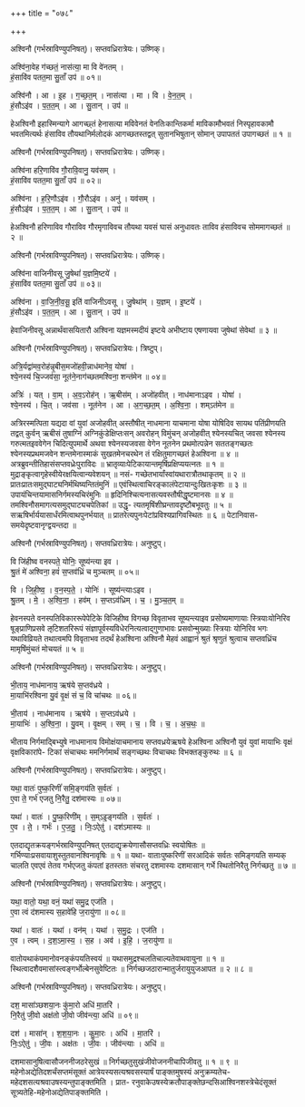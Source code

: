 +++
title = "०७८"

+++


अश्विनौ (गर्भस्राविण्युपनिषत्)। सप्तवध्रिरात्रेयः। उष्णिक्।

अश्वि॑ना॒वेह ग॑च्छतं॒ नास॑त्या॒ मा वि वे॑नतम् ।  
हं॒सावि॑व पतत॒मा सु॒ताँ उप॑ ॥ ०१॥

अश्वि॑नौ । आ । इ॒ह । ग॒च्छ॒त॒म् । नास॑त्या । मा । वि । वे॒न॒त॒म् ।  
हं॒सौऽइ॑व । प॒त॒त॒म् । आ । सु॒तान् । उप॑ ॥

हेअश्विनौ इहास्मिन्यागे आगच्छ्तं हेनासत्या मविवेनतं वेनतिःकान्तिकर्मा माविकामौभवतं निस्पृहावकामौ भवतमित्यर्थः हंसाविव तौयथानिर्मलोदकं आगच्छतस्तद्वत् सुतानभिषुतान् सोमान् उपापततं उपागच्छतं ॥ १ ॥

अश्विनौ (गर्भस्राविण्युपनिषत्)। सप्तवध्रिरात्रेयः। उष्णिक्।

अश्वि॑ना हरि॒णावि॑व गौ॒रावि॒वानु॒ यव॑सम् ।  
हं॒सावि॑व पतत॒मा सु॒ताँ उप॑ ॥ ०२॥

अश्वि॑ना । ह॒रि॒णौऽइ॑व । गौ॒रौऽइ॑व । अनु॑ । यव॑सम् ।  
हं॒सौऽइ॑व । प॒त॒त॒म् । आ । सु॒तान् । उप॑ ॥

हेअश्विनौ हरिणाविव गौराविव गौरमृगाविवच तौयथा यवसं घासं अनुधावतः ताविव हंसाविवच सोममागच्छतं ॥ २ ॥

अश्विनौ (गर्भस्राविण्युपनिषत्)। सप्तवध्रिरात्रेयः। उष्णिक्।

अश्वि॑ना वाजिनीवसू जु॒षेथां॑ य॒ज्ञमि॒ष्टये॑ ।  
हं॒सावि॑व पतत॒मा सु॒ताँ उप॑ ॥ ०३॥

अश्वि॑ना । वा॒जि॒नी॒व॒सू॒ इति॑ वाजिनीऽवसू । जु॒षेथा॑म् । य॒ज्ञम् । इ॒ष्टये॑ ।  
हं॒सौऽइ॑व । प॒त॒त॒म् । आ । सु॒तान् । उप॑ ॥

हेवाजिनीवसू अन्नार्थंवासयितारौ अश्विना यज्ञमस्मदीयं इष्टये अभीष्टाय एषणायवा जुषेथां सेवेथां ॥ ३ ॥

अश्विनौ (गर्भस्राविण्युपनिषत्)। सप्तवध्रिरात्रेयः। त्रिष्टुप्।

अत्रि॒र्यद्वा॑मव॒रोह॑न्नृ॒बीस॒मजो॑हवी॒न्नाध॑मानेव॒ योषा॑ ।  
श्ये॒नस्य॑ चि॒ज्जव॑सा॒ नूत॑ने॒नाग॑च्छतमश्विना॒ शन्त॑मेन ॥ ०४॥

अत्रिः॑ । यत् । वा॒म् । अ॒व॒ऽरोह॑न् । ऋ॒बीस॑म् । अजो॑हवीत् । नाध॑मानाऽइव । योषा॑ ।  
श्ये॒नस्य॑ । चि॒त् । जव॑सा । नूत॑नेन । आ । अ॒ग॒च्छ॒त॒म् । अ॒श्वि॒ना॒ । शम्ऽत॑मेन ॥

अत्रिरस्मत्पिता यद्यदा वां युवां अजोहवीत् अस्तौषीत् नाधमाना याचमाना योषा योषिदिव सायथ पतिंप्रीणयति तद्वत् कुर्वन् ऋबीसं तुषाग्निं अग्निकुंडेक्षिप्तःसन् अवरोहन् विमुंचन् अजोहवीत् श्येनस्यचित् जवसा श्येनस्य गरुत्मतइववेगेन चिदित्युपमार्थे अथवा श्येनस्यजवसा वेगेन नूतनेन प्रथमोत्पन्नेन सततङ्गच्छतः श्येनस्यप्रथमजवेन शन्तमेनास्माकं सुखतमेनचरथेन तं रक्षितुमागच्छतं हेअश्विना ॥ ४ ॥ अत्रब्रुवन्तीतिहासंसप्तवध्रेःपुराविदः ॥ भ्रातृव्याःपेटिकायान्तमृषिंप्रक्षिप्ययत्नतः ॥ १ ॥ मुद्राङ्कृत्वागृहेस्वीयेरक्षयित्वान्यवेशयन् ॥ नसं- गच्छेतभार्यांस्वांयथारात्रौतथाकृतम् ॥ २ ॥ प्रातःप्रातःसमुद्घाट्यनिर्मथिष्यन्तितंमुनिं ॥ एवंस्थित्वाचिरङ्कालंपेटायान्दुःखितःकृशः ॥ ३ ॥ उपायंचिन्तयामासनिर्गमस्यचिरंमुनिः ॥ हृदिनिश्चित्यनासत्यवस्तौषीद्धृष्टमानसः ॥ ४ ॥ तमश्विनौसमागत्यसमुद्घाट्यचपेतिकां ॥ उद्धृ- त्यतमृषिंशीघ्रन्तावदृष्टौबभूवतुः ॥ ५ ॥ सऋषिर्भार्ययासार्धंरमित्वाथपुनर्भयात् ॥ प्रातरेत्यपुनःपेटांप्रविश्यप्रागिवस्थितः ॥ ६ ॥ पेटानिवास- समयेदृष्टवानृग्द्वयन्तदा ॥

अश्विनौ (गर्भस्राविण्युपनिषत्)। सप्तवध्रिरात्रेयः। अनुष्टुप्।

वि जि॑हीष्व वनस्पते॒ योनिः॒ सूष्य॑न्त्या इव ।  
श्रु॒तं मे॑ अश्विना॒ हवं॑ स॒प्तव॑ध्रिं च मुञ्चतम् ॥ ०५॥

वि । जि॒ही॒ष्व॒ । व॒न॒स्प॒ते॒ । योनिः॑ । सूष्य॑न्त्याःऽइव ।  
श्रु॒तम् । मे॒ । अ॒श्वि॒ना॒ । हव॑म् । स॒प्तऽव॑ध्रिम् । च॒ । मु॒ञ्च॒त॒म् ॥

हेवनस्पते वनस्पतिविकाररूपेपेटिके विजिहीष्व विगच्छ विवृताभव सूष्यन्त्याइव प्रसोष्यमाणायाः स्त्रियाःयोनिरिव षूङ्प्राणिप्रसवे ऌटिशतरिरूपं संज्ञापूर्वस्यविधेरनित्यत्वाद्गुणाभावः प्रसवोन्मुख्याः स्त्रियाः योनिरिव भगः यथाविव्रियते तथात्वमपि विवृताभव तदर्थं हेअश्विना अश्विनौ मेहवं आह्वानं श्रुतं श्रृणुतं श्रुत्वाच सप्तवध्रिंच मामृषिंमुंचतं मोचयतं ॥ ५ ॥

अश्विनौ (गर्भस्राविण्युपनिषत्)। सप्तवध्रिरात्रेयः। अनुष्टुप्।

भी॒ताय॒ नाध॑मानाय॒ ऋष॑ये स॒प्तव॑ध्रये ।  
मा॒याभि॑रश्विना यु॒वं वृ॒क्षं सं च॒ वि चा॑चथः ॥ ०६॥

भी॒ताय॑ । नाध॑मानाय । ऋष॑ये । स॒प्तऽव॑ध्रये ।  
मा॒याभिः॑ । अ॒श्वि॒ना॒ । यु॒वम् । वृ॒क्षम् । सम् । च॒ । वि । च॒ । अ॒च॒थः॒ ॥

भीताय निर्गमाद्बिभ्युषे नाधमानाय विमोक्षंयाचमानाय सप्तवध्रयेऋषये हेअश्विना अश्विनौ युवं युवां मायाभिः वृक्षं वृक्षविकारांपे- टिकां संचाचथः ममनिर्गमार्थं सङ्गच्छथः विचाचथः विभक्तङ्कुरुथः ॥ ६ ॥

अश्विनौ (गर्भस्राविण्युपनिषत्)। सप्तवध्रिरात्रेयः। अनुष्टुप्।

यथा॒ वातः॑ पुष्क॒रिणीं॑ समि॒ङ्गय॑ति स॒र्वतः॑ ।  
ए॒वा ते॒ गर्भ॑ एजतु नि॒रैतु॒ दश॑मास्यः ॥ ०७॥

यथा॑ । वातः॑ । पु॒ष्क॒रिणी॑म् । स॒म्ऽइ॒ङ्गय॑ति । स॒र्वतः॑ ।  
ए॒व । ते॒ । गर्भः॑ । ए॒ज॒तु॒ । निः॒ऽऐतु॑ । दश॑ऽमास्यः ॥

एतदाद्यृतक्रयङ्गर्भस्राविण्युपनिषत् एतदाद्यृक्रयेणासौसप्तवध्रिः स्वयोषितः ॥ गर्भिण्याःप्रसवायाशुस्तुतवानश्विनावृषिः ॥ १ ॥ यथा- वाताःपुष्करिणीं सरआदिकं सर्वतः समिङ्गयति सम्यक् चालति एवएवं तेतव गर्भएजतु कंपतां इतस्ततः संचरतु दशमास्यः दशमासान् गर्भे स्थितोनिरैतु निर्गच्छतु ॥ ७ ॥

अश्विनौ (गर्भस्राविण्युपनिषत्)। सप्तवध्रिरात्रेयः। अनुष्टुप्।

यथा॒ वातो॒ यथा॒ वनं॒ यथा॑ समु॒द्र एज॑ति ।  
ए॒वा त्वं द॑शमास्य स॒हावे॑हि ज॒रायु॑णा ॥ ०८॥

यथा॑ । वातः॑ । यथा॑ । वन॑म् । यथा॑ । स॒मु॒द्रः । एज॑ति ।  
ए॒व । त्वम् । द॒श॒ऽमा॒स्य॒ । स॒ह । अव॑ । इ॒हि॒ । ज॒रायु॑णा ॥

वातोयथाकंपमानोवनङ्कंपयतिस्वयं ॥ यथासमुद्रश्चलतिचाल्यतेवाथवायुना ॥ १ ॥ स्थित्वादशैवमासांस्त्वङ्गर्भोल्बेनसुवेष्टितः ॥ निर्गच्छजठारान्मातुर्जरायुयुजआपत ॥ २ ॥ ८ ॥

अश्विनौ (गर्भस्राविण्युपनिषत्)। सप्तवध्रिरात्रेयः। अनुष्टुप्।

दश॒ मासा॑ञ्छशया॒नः कु॑मा॒रो अधि॑ मा॒तरि॑ ।  
नि॒रैतु॑ जी॒वो अक्ष॑तो जी॒वो जीव॑न्त्या॒ अधि॑ ॥ ०९॥

दश॑ । मासा॑न् । श॒श॒या॒नः । कु॒मा॒रः । अधि॑ । मा॒तरि॑ ।  
निः॒ऽऐतु॑ । जी॒वः । अक्ष॑तः । जी॒वः । जीव॑न्त्याः । अधि॑ ॥

दशमासानुषित्वासौजननीजठरेसुखं ॥ निर्गच्छतुसुखंजीवोजननीचापिजीवतु ॥ १ ॥ ९ ॥महेनोअद्येतिदशर्चंसप्तमंसूक्तं आत्रेयस्यसत्यश्रवसस्यार्षं पाङ्क्तमुषस्यं अनुक्रम्यतेच-महेदशसत्यश्रवाउषस्यन्तुपाङ्क्तमिति । प्रात- रनुवाकेउषस्येक्रतौपाङ्क्तेछन्दसिआश्विनशस्त्रेचेदंसूक्तं सूत्र्यतेहि-महेनोअद्येतिपाङ्क्तमिति ।